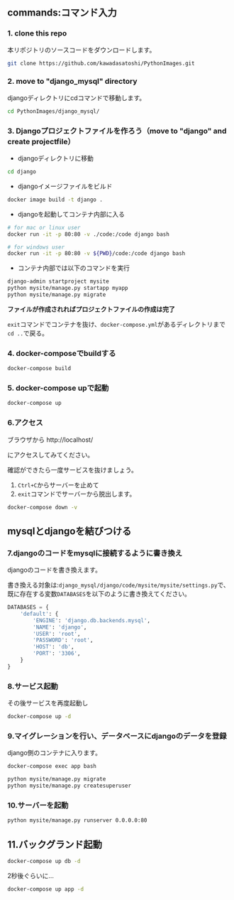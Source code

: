 

## commands:コマンド入力


### 1. clone this repo

本リポジトリのソースコードをダウンロードします。

```sh
git clone https://github.com/kawadasatoshi/PythonImages.git
```


### 2. move to "django_mysql" directory

djangoディレクトリにcdコマンドで移動します。

```sh
cd PythonImages/django_mysql/
```


### 3. Djangoプロジェクトファイルを作ろう（move to "django" and create projectfile）

- djangoディレクトリに移動

```sh
cd django
```

- djangoイメージファイルをビルド

```sh
docker image build -t django .
```

- djangoを起動してコンテナ内部に入る

```sh
# for mac or linux user
docker run -it -p 80:80 -v ./code:/code django bash
```

```sh
# for windows user
docker run -it -p 80:80 -v ${PWD}/code:/code django bash
```

- コンテナ内部では以下のコマンドを実行

```sh
django-admin startproject mysite
python mysite/manage.py startapp myapp
python mysite/manage.py migrate
```

**ファイルが作成されればプロジェクトファイルの作成は完了**

`exit`コマンドでコンテナを抜け、`docker-compose.yml`があるディレクトリまで`cd ..`で戻る。



### 4. docker-composeでbuildする

```sh
docker-compose build
```


### 5. docker-compose upで起動

```sh
docker-compose up
```


### 6.アクセス

ブラウザから http://localhost/

にアクセスしてみてください。

確認ができたら一度サービスを抜けましょう。

1. `Ctrl+C`からサーバーを止めて
2. `exit`コマンドでサーバーから脱出します。

```sh
docker-compose down -v
```

## mysqlとdjangoを結びつける

### 7.djangoのコードをmysqlに接続するように書き換え

djangoのコードを書き換えます。

書き換える対象は:`django_mysql/django/code/mysite/mysite/settings.py`で、既に存在する変数`DATABASES`を以下のように書き換えてください。

```py
DATABASES = {
    'default': {
        'ENGINE': 'django.db.backends.mysql',
        'NAME': 'django',
        'USER': 'root',
        'PASSWORD': 'root',
        'HOST': 'db',
        'PORT': '3306',
    }
}
```

### 8.サービス起動

その後サービスを再度起動し

```sh
docker-compose up -d
```

### 9.マイグレーションを行い、データベースにdjangoのデータを登録

django側のコンテナに入ります。

```sh
docker-compose exec app bash
```


```sh
python mysite/manage.py migrate
python mysite/manage.py createsuperuser
```

### 10.サーバーを起動

```sh
python mysite/manage.py runserver 0.0.0.0:80
```


## 11.バックグランド起動


```sh
docker-compose up db -d
```

2秒後ぐらいに...


```sh
docker-compose up app -d
```













